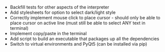 * Backfill tests for other aspects of the interpreter
* Add stylesheets for option to select dark/light style
* Correctly implement mouse click to place cursor - should only be able to place cursor on active line (must still be able to select ANY text in terminal)
* Implement copy/paste in the terminal
* Add script to build an executable that packages up all the dependencies
* Switch to virtual environments and PyQt5 (can be installed via pip)
